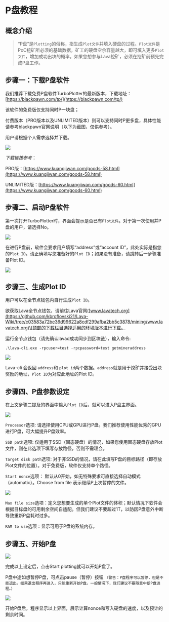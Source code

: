 # P盘教程

## 概念介绍

> “P盘”是`Plotting`的俗称，指生成`Plot文件`并填入硬盘的过程。`Plot文件`是PoC挖矿所必须的基础数据，矿工的硬盘空余容量越大，即可填入更多`Plot文件`，增加成功出块的概率。如果您想参与Lava挖矿，必须在挖矿前预先完成P盘工作。

## 步骤一：下载P盘软件

我们推荐下载免费P盘软件TurboPlotter的最新版本，下载地址：[https://blackpawn.com/tp/](https://blackpawn.com/tp/)

该软件的免费版仅支持同时P一块盘；

付费版本（PRO版本以及UNLIMITED版本）则可以支持同时P更多盘，具体性能请参考blackpawn官网说明（以下为截图，仅供参考）。

用户请根据个人需求选择并下载。

  

![](../.gitbook/assets/img1.png)

_下载链接参考_：

PRO版：[https://www.kuangjiwan.com/goods-58.html](https://www.kuangjiwan.com/goods-58.html)

UNLIMITED版：[https://www.kuangjiwan.com/goods-60.html](https://www.kuangjiwan.com/goods-60.html)

## 步骤二、启动P盘软件

第一次打开TurboPlotter时，界面会提示是否已有`Plot文件`。对于第一次使用并P盘的用户，请选择No。

![](../.gitbook/assets/img2.png) 

在进行P盘前，软件会要求用户填写“address”或“account ID”，此处实际是指您的`Plot ID`。请正确填写您准备好的`Plot ID`；如果没有准备，请跳转后一步骤准备Plot ID。

![](../.gitbook/assets/img3.png) 

## 步骤三、生成Plot ID

用户可以在全节点钱包内自行生成`Plot ID`。

欲获取Lava全节点钱包，请前往Lava官网\([www.lavatech.org](https://github.com/kbroflovski21/Lava-Wiki/tree/c03583a72be36d99622a8cdf299afba2bb5c3878/mining/www.lavatech.org)\)顶部的下载栏目选择适用的环境版本进行下载。

运行全节点钱包（请先确认lavad成功同步到区块链），输入命令:

```text
.\lava-cli.exe -rpcuser=test -rpcpassword=test getmineraddress
```

![](../.gitbook/assets/img4.png)

Lava-cli 会返回 `address`和 `plot id`两个数据。`address`就是用于挖矿并接受出块奖励的地址，`Plot ID`为对应此地址的Plot ID。

## 步骤四、P盘参数设定

在上文步骤二提及的界面中输入`Plot ID`后，就可以进入P盘主界面。

![](../.gitbook/assets/img5.png)

`Processor`选项: 请选择使用CPU或GPU进行P盘。我们推荐使用性能优秀的GPU进行P盘，可大幅提升P盘效率。

`SSD path`选项: 仅适用于SSD（固态硬盘）的情况，如果您使用固态硬盘存放Plot文件，则在此选项下填写存放路径，否则不需理会。

`Target disk path`选项: 对于非SSD的情况，请在此填写P盘的目标路径（即存放Plot文件的位置）。对于免费版，软件仅支持单个路径。

`Start nonce`选项： 默认从0开始，如无特殊要求可直接选择自动模式（automatic）。Choose from file 表示继续P上次暂停的文件。

![](../.gitbook/assets/img6.png)

`Max file size`选项：定义您想要生成的单个Plot文件的体积；默认情况下软件会根据目标盘的可用剩余空间自适配。但我们建议不要超过1T，以防因P盘意外中断导致重新P盘耗时过多。

`RAM to use`选项：显示可用于P盘的系统内存。

## 步骤五、开始P盘

![](../.gitbook/assets/img7.png)

完成以上设定后，点击Start plotting就可以开始P盘了。

P盘中途如想暂停P盘，可点击pause（暂停）按钮 `（警告：P盘程序可以暂停，但是不能退出。如果退出程序再进入，只能重新开始P盘。一般情况下，我们建议不要随意中断P盘进程。）`

![](../.gitbook/assets/img8.png)

开始P盘后，程序显示以上界面，展示计算nonce和写入硬盘的速度，以及预计的剩余时间。

